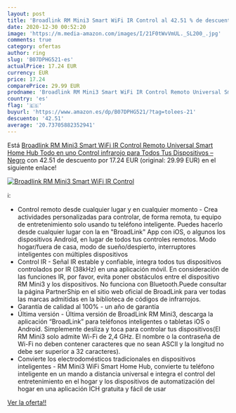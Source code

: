 ```yaml
---
layout: post
title: 'Broadlink RM Mini3 Smart WiFi IR Control al 42.51 % de descuento'
date: 2020-12-30 00:52:20
image: 'https://m.media-amazon.com/images/I/21F0tWvVmUL._SL200_.jpg'
comments: true
category: ofertas
author: ring
slug: 'B07DPHG521-es'
actualPrice: 17.24 EUR
currency: EUR
price: 17.24
comparePrice: 29.99 EUR
prodname: 'Broadlink RM Mini3 Smart WiFi IR Control Remoto Universal Smart Home Hub  Todo en uno Control infrarojo para Todos Tus Dispositivos – Negro'
country: 'es'
flag: '🇪🇸'
buyurl: 'https://www.amazon.es/dp/B07DPHG521/?tag=tolees-21'
descuento: '42.51'
average: '20.73705882352941'
---
```


Está [Broadlink RM Mini3 Smart WiFi IR Control Remoto Universal Smart Home Hub  Todo en uno Control infrarojo para Todos Tus Dispositivos – Negro](https://www.amazon.es/dp/B07DPHG521/?tag=tolees-21) con 42.51 de descuento por 17.24 EUR (original: 29.99 EUR) en el siguiente enlace!

[![Broadlink RM Mini3 Smart WiFi IR Control](https://m.media-amazon.com/images/I/21F0tWvVmUL._SL200_.jpg)](https://www.amazon.es/dp/B07DPHG521/?tag=tolees-21)

ℹ️:

- Control remoto desde cualquier lugar y en cualquier momento - Crea actividades personalizadas para controlar, de forma remota, tu equipo de entretenimiento solo usando tu teléfono inteligente. Puedes hacerlo desde cualquier lugar con la en "BroadLink" App con iOS, o algunos los dispositivos Android, en lugar de todos tus controles remotos. Modo hogar/fuera de casa, modo de sueño/despierto, interruptores inteligentes con múltiples dispositivos
- Control IR - Señal IR estable y confiable, integra todos tus dispositivos controlados por IR (38kHz) en una aplicación móvil. En consideración de las funciones IR, por favor, evita poner obstáculos entre el dispositivo RM Mini3 y los dispositivos. No funciona con Bluetooth.Puede consultar la página PartnerShip en el sitio web oficial de BroadLink para ver todas las marcas admitidas en la biblioteca de códigos de infrarrojos.
- Garantía de calidad al 100% - un año de garantía
- Última versión - Última versión de BroadLink RM Mini3, descarga la aplicación “BroadLink” para teléfonos inteligentes o tabletas iOS o Android. Simplemente desliza y toca para controlar tus dispositivos(El RM Mini3 solo admite Wi-Fi de 2,4 GHz. El nombre o la contraseña de Wi-Fi no deben contener caracteres que no sean ASCII y la longitud no debe ser superior a 32 caracteres).
- Convierte los electrodomésticos tradicionales en dispositivos inteligentes - RM Mini3 WiFi Smart Home Hub, convierte tu teléfono inteligente en un mando a distancia universal e integra el control del entretenimiento en el hogar y los dispositivos de automatización del hogar en una aplicación ICH gratuita y fácil de usar

[Ver la oferta!!](https://www.amazon.es/dp/B07DPHG521/?tag=tolees-21)
